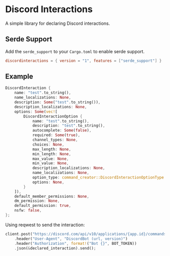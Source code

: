 # Discord Interactions

A simple library for declaring Discord interactions.

## Serde Support

Add the `serde_support` to your `Cargo.toml` to enable serde support.

```toml
discordinteractions = { version = "1", features = ["serde_support"] }
```

## Example

```rust
DiscordInteraction {
    name: "test".to_string(),
    name_localizations: None,
    description: Some("test".to_string()),
    description_localizations: None,
    options: Some(vec![
        DiscordInteractionOption {
            name: "test".to_string(),
            description: "test".to_string(),
            autocomplete: Some(false),
            required: Some(true),
            channel_types: None,
            choices: None,
            max_length: None,
            min_length: None,
            max_value: None,
            min_value: None,
            description_localizations: None,
            name_localizations: None,
            option_type: command_creator::DiscordInteractionOptionType::String,
            options: None,
        }
    ]),
    default_member_permissions: None,
    dm_permission: None,
    default_permission: true,
    nsfw: false,
};
```

Using reqwest to send the interaction:

```rust
client.post("https://discord.com/api/v10/applications/{app.id}/commands")
    .header("User-Agent", "DiscordBot (url, version)")
    .header("Authorization", format!("Bot {}", BOT_TOKEN))
    .json(&declared_interaction).send();
```
